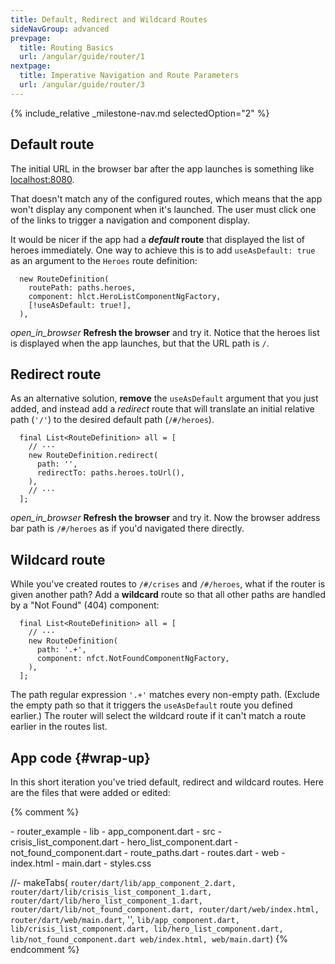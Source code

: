 ```yaml
---
title: Default, Redirect and Wildcard Routes
sideNavGroup: advanced
prevpage:
  title: Routing Basics
  url: /angular/guide/router/1
nextpage:
  title: Imperative Navigation and Route Parameters
  url: /angular/guide/router/3
---
```


<?code-excerpt path-base="examples/ng/doc/router"?>

{% include_relative _milestone-nav.md selectedOption="2" %}

## Default route

The initial URL in the browser bar after the app launches is something like [localhost:8080](localhost:8080).

That doesn't match any of the configured routes, which means that the app won't
display any component when it's launched.
The user must click one of the links to trigger a navigation and component display.

It would be nicer if the app had a **_default_ route**
that displayed the list of heroes immediately.
One way to achieve this is to add `useAsDefault: true` as an argument
to the `Heroes` route definition:

<?code-excerpt "lib/src/routes_2.dart (useAsDefault)" replace="/useAs.*?(?=,)/[!$&!]/g" title?>
```
  new RouteDefinition(
    routePath: paths.heroes,
    component: hlct.HeroListComponentNgFactory,
    [!useAsDefault: true!],
  ),
```

<i class="material-icons">open_in_browser</i>
**Refresh the browser** and try it. Notice that the heroes list is displayed
when the app launches, but that the URL path is `/`.

## Redirect route

As an alternative solution, **remove** the `useAsDefault` argument that you just added,
and instead add a _redirect_ route that will translate an initial relative path (`'/'`)
to the desired default path (`/#/heroes`).

<?code-excerpt "lib/src/routes_2.dart (redirect)" title?>
```
  final List<RouteDefinition> all = [
    // ···
    new RouteDefinition.redirect(
      path: '',
      redirectTo: paths.heroes.toUrl(),
    ),
    // ···
  ];
```

<i class="material-icons">open_in_browser</i>
**Refresh the browser** and try it. Now the browser address bar path is `/#/heroes`
as if you'd navigated there directly.

## Wildcard route

While you've created routes to `/#/crises` and `/#/heroes`,
what if the router is given another path?
Add a **wildcard** route so that all other paths are handled
by a "Not Found" (404) component:

<?code-excerpt "lib/src/routes_2.dart (wildcard)" title?>
```
  final List<RouteDefinition> all = [
    // ···
    new RouteDefinition(
      path: '.+',
      component: nfct.NotFoundComponentNgFactory,
    ),
  ];
```

The path regular expression `'.+'` matches every non-empty path.
(Exclude the empty path so that it triggers the `useAsDefault` route you defined earlier.)
The router will select the wildcard route if it can't match a route earlier in the routes list.

## App code {#wrap-up}

In this short iteration you've tried default, redirect and wildcard routes.
Here are the files that were added or edited:

<code-tabs>
  <?code-pane "lib/src/routes_2.dart" replace="/_\d((\.template)?\.dart)/$1/g" linenums?>
  <?code-pane "lib/src/not_found_component.dart" linenums?>
</code-tabs>

{% comment %}
  <div class="ul-filetree" markdown="1">
  - router_example
    - lib
      - app_component.dart
      - src
        - crisis_list_component.dart
        - hero_list_component.dart
        - not_found_component.dart
        - route_paths.dart
        - routes.dart
    - web
      - index.html
      - main.dart
      - styles.css
  </div>

  //- makeTabs(
  `router/dart/lib/app_component_2.dart,
  router/dart/lib/crisis_list_component_1.dart,
  router/dart/lib/hero_list_component_1.dart,
  router/dart/lib/not_found_component.dart,
  router/dart/web/index.html,
  router/dart/web/main.dart`,
  '',
  `lib/app_component.dart,
  lib/crisis_list_component.dart,
  lib/hero_list_component.dart,
  lib/not_found_component.dart
  web/index.html,
  web/main.dart`)
{% endcomment %}
